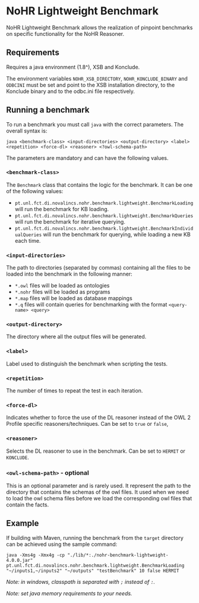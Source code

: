 # NoHR Lightweight Benchmark

NoHR Lightweight Benchmark allows the realization of pinpoint benchmarks on specific functionality for the NoHR Reasoner.

## Requirements

Requires a java environment (1.8^), XSB and Konclude. 

The environment variables `NOHR_XSB_DIRECTORY`, `NOHR_KONCLUDE_BINARY` and `ODBCINI` must be set and point to the XSB installation directory, to the Konclude binary and to the odbc.ini file respectively.

## Running a benchmark

To run a benchmark you must call `java` with the correct parameters. The overall syntax is:

```
java <benchmark-class> <input-directories> <output-directory> <label> <repetition> <force-dl> <reasoner> <?owl-schema-path>
```

The parameters are mandatory and can have the following values.

### `<benchmark-class>`

The `Benchmark` class that contains the logic for the benchmark. It can be one of the following values:

- `pt.unl.fct.di.novalincs.nohr.benchmark.lightweight.BenchmarkLoading` will run the benchmark for KB loading.
- `pt.unl.fct.di.novalincs.nohr.benchmark.lightweight.BenchmarkQueries` will run the benchmark for iterative querying. 
- `pt.unl.fct.di.novalincs.nohr.benchmark.lightweight.BenchmarkIndividualQueries` will run the benchmark for querying, while loading a new KB each time. 

### `<input-directories>`

The path to directories (separated by commas) containing all the files to be loaded into the benchmark in the following manner:

- `*.owl` files will be loaded as ontologies
- `*.nohr` files will be loaded as programs
- `*.map` files will be loaded as database mappings
- `*.q` files will contain queries for benchmarking with the format `<query-name> <query>`

### `<output-directory>`

The directory where all the output files will be generated.

### `<label>`

Label used to distinguish the benchmark when scripting the tests.

### `<repetition>`

The number of times to repeat the test in each iteration.

### `<force-dl>`

Indicates whether to force the use of the DL reasoner instead of the OWL 2 Profile specific reasoners/techniques. Can be set to `true` or `false`, 

### `<reasoner>`

Selects the DL reasoner to use in the benchmark. Can be set to `HERMIT` or `KONCLUDE`.

### `<owl-schema-path>` - optional

This is an optional parameter and is rarely used. It represent the path to the directory that contains the schemas of the owl files. It used when we need to load the owl schema files before we load the corresponding owl files that contain the facts.  

## Example

If building with Maven, running the benchmark from the `target` directory can be achieved using the sample command:

```
java -Xms4g -Xmx4g -cp "./lib/*:./nohr-benchmark-lightweight-4.0.0.jar" 
pt.unl.fct.di.novalincs.nohr.benchmark.lightweight.BenchmarkLoading  "~/inputs1,~/inputs2" "~/outputs" "testBenchmark" 10 false HERMIT
```

*Note: in windows, classpath is separated with `;` instead of `:`.*

*Note: set java memory requirements to your needs.*